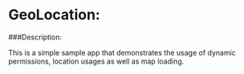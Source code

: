 GeoLocation:
============

###Description:

This is a simple sample app that demonstrates the usage of dynamic permissions, location usages as well as map loading.